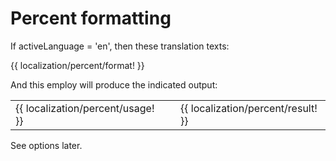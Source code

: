 <!-- ======================================================================
--- Search engine
title:          Percent formatting
keywords:       percent, formatting
description:    Percent formatting of ng-translation.
--- Menu system
order:          30
text:           Percent formatting
hidden:         false
umbel:          false
--- Page properties
id:             
document:       
layout:         layout-2-left
$-left:         #side-menu
searchable:     true
--- Side menu
side-menu-root:     /documentation
side-menu-header:   Documentation
side-menu-top:      
side-menu-depth:    2
======================================================================= -->

# Percent formatting

If activeLanguage = 'en', then these translation texts:

{{ localization/percent/format! }}

And this employ will produce the indicated output:

<table class="splitted">
  <tr>
    <td>{{ localization/percent/usage! }}</td>
    <td>&nbsp;</td>
    <td>{{ localization/percent/result! }}</td>
  </tr>
</table>

See options later.

